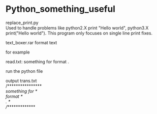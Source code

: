 # Python_something_useful

replace_print.py  
Used to handle problems like python2.X print "Hello world", python3.X print("Hello world").
This program only focuses on single line print fixes.

text_boxer.rar
format text

for example

read.txt:
something for
format
.

run the python file

output trans.txt  
/****************  
*something for *  
*format        *  
*.             *  
/****************  
